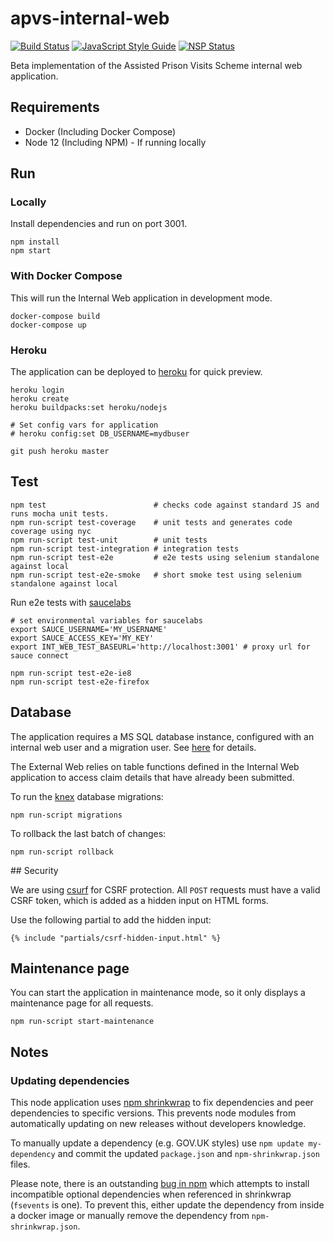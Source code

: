 # apvs-internal-web

[![Build Status](https://travis-ci.org/ministryofjustice/apvs-internal-web.svg?branch=develop)](https://travis-ci.org/ministryofjustice/apvs-internal-web?branch=develop) [![JavaScript Style Guide](https://img.shields.io/badge/code%20style-standard-brightgreen.svg)](http://standardjs.com/) [![NSP Status](https://nodesecurity.io/orgs/ministry-of-justice-digital/projects/92b355c7-1691-4c4d-8d3a-80a95d0cccef/badge)](https://nodesecurity.io/orgs/ministry-of-justice-digital/projects/92b355c7-1691-4c4d-8d3a-80a95d0cccef)

Beta implementation of the Assisted Prison Visits Scheme internal web application.

## Requirements

* Docker (Including Docker Compose)
* Node 12 (Including NPM) - If running locally

## Run

### Locally
Install dependencies and run on port 3001.

```
npm install
npm start
```

### With Docker Compose
This will run the Internal Web application in development mode.

```
docker-compose build
docker-compose up
```

### Heroku

The application can be deployed to [heroku](https://www.heroku.com/) for quick preview.

```
heroku login
heroku create
heroku buildpacks:set heroku/nodejs

# Set config vars for application
# heroku config:set DB_USERNAME=mydbuser

git push heroku master
```

## Test

```
npm test                        # checks code against standard JS and runs mocha unit tests.
npm run-script test-coverage    # unit tests and generates code coverage using nyc
npm run-script test-unit        # unit tests
npm run-script test-integration # integration tests
npm run-script test-e2e         # e2e tests using selenium standalone against local
npm run-script test-e2e-smoke   # short smoke test using selenium standalone against local
```

Run e2e tests with [saucelabs](https://saucelabs.com)
```
# set environmental variables for saucelabs
export SAUCE_USERNAME='MY_USERNAME'
export SAUCE_ACCESS_KEY='MY_KEY'
export INT_WEB_TEST_BASEURL='http://localhost:3001' # proxy url for sauce connect

npm run-script test-e2e-ie8
npm run-script test-e2e-firefox
```

## Database

The application requires a MS SQL database instance, configured with an internal web user and a migration user. See [here](https://github.com/ministryofjustice/apvs/tree/develop/database) for details.

The External Web relies on table functions defined in the Internal Web application to access claim details that have already been submitted.

To run the [knex](http://knexjs.org/) database migrations:

```
npm run-script migrations
```

To rollback the last batch of changes:
```
npm run-script rollback
```

## Security

We are using [csurf](https://github.com/expressjs/csurf) for CSRF protection. All `POST` requests must have a valid CSRF token, which is added as a hidden input on HTML forms.

Use the following partial to add the hidden input:

```
{% include "partials/csrf-hidden-input.html" %}
```

## Maintenance page

You can start the application in maintenance mode, so it only displays a maintenance page for all requests.

```
npm run-script start-maintenance
```

## Notes

### Updating dependencies

This node application uses [npm shrinkwrap](https://docs.npmjs.com/cli/shrinkwrap) to fix dependencies and peer dependencies to specific versions. This prevents node modules from automatically updating on new releases without developers knowledge.

To manually update a dependency (e.g. GOV.UK styles) use `npm update my-dependency` and commit the updated `package.json` and `npm-shrinkwrap.json` files.

Please note, there is an outstanding [bug in npm](https://github.com/npm/npm/issues/14042) which attempts to install incompatible optional dependencies when referenced in shrinkwrap (`fsevents` is one). To prevent this, either update the dependency from inside a docker image or manually remove the dependency from `npm-shrinkwrap.json`.